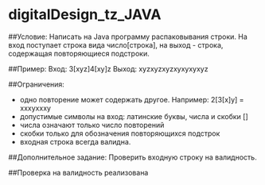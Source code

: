 # digitalDesign_tz_JAVA
##Условие:
Написать на Java программу распаковывания строки. На вход поступает строка вида число[строка], на выход - строка, содержащая повторяющиеся подстроки.

##Пример:
Вход: 3[xyz]4[xy]z
Выход: xyzxyzxyzxyxyxyxyz

##Ограничения:
- одно повторение может содержать другое. Например: 2[3[x]y]  = xxxyxxxy
- допустимые символы на вход: латинские буквы, числа и скобки []
- числа означают только число повторений
- скобки только для обозначения повторяющихся подстрок
- входная строка всегда валидна.

##Дополнительное задание:
Проверить входную строку на валидность.

##Проверка на валидность реализована
